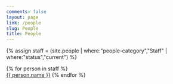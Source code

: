 ```yaml
---
comments: false
layout: page
link: /people
slug: People
title: People
---
```


{% assign staff = (site.people | where:"people-category","Staff" | where:"status","current") %}
<nav class="people" role="navigation">
{% for person in staff %}
  <a href="{{ site.url }}/people/{{ person.slug }}">
  <div class="image"></div>
  {{ person.name }}</a>
{% endfor %}
</nav>
